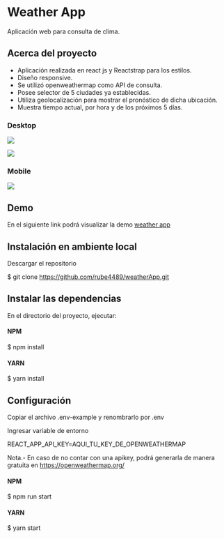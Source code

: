 # Weather App

Aplicación web para consulta de clima.

## Acerca del proyecto

- Aplicación realizada en react js y Reactstrap para los estilos.
- Diseño responsive.
- Se utilizó openweathermap como API de consulta.
- Posee selector de 5 ciudades ya establecidas.
- Utiliza geolocalización para mostrar el pronóstico de dicha ubicación.
- Muestra tiempo actual, por hora y de los próximos 5 días.

### Desktop

![](https://firebasestorage.googleapis.com/v0/b/document-app-5378b.appspot.com/o/weather1.png?alt=media&token=e84e87f7-3a91-401e-b2cb-7f2eb1b0ef97)

![](https://firebasestorage.googleapis.com/v0/b/document-app-5378b.appspot.com/o/weather2.png?alt=media&token=707bd5fb-dc84-470f-98c9-c9afc1204b77)

### Mobile

![](https://firebasestorage.googleapis.com/v0/b/document-app-5378b.appspot.com/o/phone.png?alt=media&token=d684fb7b-c33f-4465-9c23-446899fb2dbc)

## Demo

En el siguiente link podrá visualizar la demo [weather app](https://weather-query-app.netlify.app/ "weather app")

## Instalación en ambiente local

Descargar el repositorio

$ git clone https://github.com/rube4489/weatherApp.git

## Instalar las dependencias

En el directorio del proyecto, ejecutar:

#### NPM

$ npm install

#### YARN

$ yarn install

## Configuración

Copiar el archivo .env-example y renombrarlo por .env

Ingresar variable de entorno

REACT_APP_API_KEY=AQUI_TU_KEY_DE_OPENWEATHERMAP

Nota.- En caso de no contar con una apikey, podrá generarla de manera gratuita en https://openweathermap.org/

#### NPM

$ npm run start

#### YARN

$ yarn start
